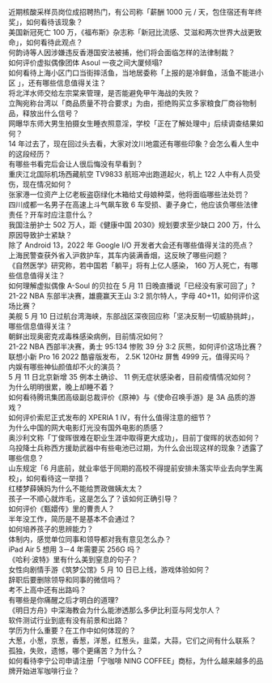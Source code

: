 近期核酸采样员岗位成招聘热门，有公司称「薪酬 1000 元 / 天，包住宿还有年终奖」，如何看待该现象？  
美国新冠死亡 100 万，《福布斯》杂志称「新冠比流感、艾滋和两次世界大战更致命」，如何看待此观点？  
何韵诗等人因涉嫌违反香港国安法被捕，他们将会面临怎样的法律制裁？  
如何评价虚拟偶像团体 Asoul 一夜之间大厦倾塌?  
如何看待上海小区门口当街摔活鱼，当地居委称「上报的是冷鲜鱼，活鱼不能进小区 」，还有哪些信息值得关注？  
将北洋水师交给左宗棠来管理，是否能避免甲午海战的失败？  
立陶宛称台湾以「商品质量不符合要求」为由，拒绝购买立多家粮食厂商谷物制品，释放出什么信号？  
网曝华东师大男生拍摄女生睡衣照意淫，学校「正在了解处理中」后续调查结果如何？  
14 年过去了，现在回过头去看，大家对汶川地震还有哪些印象？会怎么看人生中的这段经历？  
有哪些书看完后会让人很后悔没有早看到？  
重庆江北国际机场西藏航空 TV9833 航班冲出跑道起火，机上 122 人中有人员受伤，现在情况如何？  
张家港一位资产上亿老板盗窃绿化木箱给丈母娘种菜，他将面临哪些法处罚？  
四川成都一名男子在高速上斗气飙车致 6 车受损、妻子身亡，他应该负哪些法律责任？开车时应注意什么？  
我国注册护士 502 万人，距《健康中国 2030》规划要求至少缺口 200 万，什么原因导致护士紧缺？  
除了 Android 13，2022 年 Google I/O 开发者大会还有哪些值得关注的亮点？  
上海民警查获外省入沪救护车，其车内装满香烟，这反映了哪些问题？  
《自然医学》研究称，若中国若「躺平」将有上亿人感染， 160 万人死亡，有哪些信息值得关注？  
如何理解虚拟偶像 A-Soul 的贝拉在 5 月 11 日晚直播说「已经没有家可回了」?  
21-22 NBA 东部半决赛，雄鹿赢天王山 3:2 凯尔特人，字母 40+11，如何评价这场比赛？  
美舰 5 月 10 日过航台湾海峡，东部战区深夜回应称「坚决反制一切威胁挑衅」，哪些信息值得关注？  
朝鲜出现奥密克戎毒株感染病例，目前情况如何？  
21-22 NBA 西部半决赛，勇士 95:134 惨败 39 分 3:2 灰熊，如何评价这场比赛？  
联想小新 Pro 16 2022 酷睿版发布， 2.5K 120Hz 屏售 4999 元，值得买吗？  
内娱有哪些神仙颜值却不火的演员？  
5 月 11 日北京新增 35 例本土确诊、 11 例无症状感染者，目前疫情情况如何？  
为什么明明很累，晚上却睡不着？  
如何看待腾讯集团高级副总裁评价《原神》与《使命召唤手游》是 3A 品质的游戏？  
如何评价索尼正式发布的 XPERIA 1 IV，有什么值得注意的细节？  
为什么中国的网大电影灯光没有国外电影的质感？  
奥沙利文称「丁俊晖很难在职业生涯中取得更大成功」，目前丁俊晖的状态如何？  
乌投降士兵称西方援助武器中有些电池已过期，为什么会出现这样的现象？透露了哪些信息？  
山东规定「6 月底前，就业率低于同期的高校不得提前安排未落实毕业去向学生离校」，如何看待这一举措？  
红楼梦薛姨妈为什么不能给贾政做姨太太？  
孩子一不顺心就炸毛，这是怎么了？该如何正确引导？  
如何评价《甄嬛传》里的曹贵人？  
半年没工作，简历是不是基本不会通过？  
如何培养孩子的思辨能力？  
体制内，感觉单位同事和领导都对我有意见怎么办？  
iPad Air 5 想用 3－4 年需要买 256G 吗？  
《哈利·波特》里有什么美到窒息的句子？  
女性向剧情手游《筑梦公馆》5 月 10 日已上线，游戏体验如何？  
辞职后要删除领导和同事的微信吗？  
考不上高中还有出路吗？  
有哪些是你痛醒之后才明白的道理?  
《明日方舟》中深海教会为什么能渗透那么多伊比利亚与阿戈尔人？  
软件测试行业到底有没有前景和出路？  
学历为什么重要？在工作中如何体现的？  
大葱，小葱，京葱，香葱，洋葱，红葱头，韭菜，大蒜，它们之间有什么联系？  
孤独，失败，遗憾，哪个更痛苦？为什么？  
如何看待李宁公司申请注册「宁咖啡 NING COFFEE」商标，为什么越来越多的品牌开始进军咖啡行业？  
